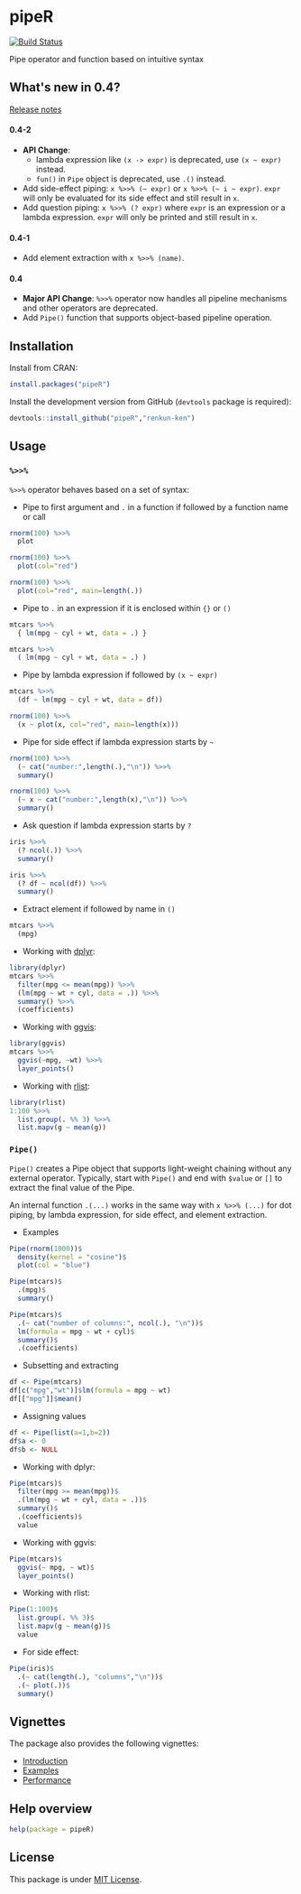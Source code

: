 

# pipeR

[![Build Status](https://travis-ci.org/renkun-ken/pipeR.png?branch=master)](https://travis-ci.org/renkun-ken/pipeR)

Pipe operator and function based on intuitive syntax

## What's new in 0.4?

[Release notes](https://github.com/renkun-ken/pipeR/releases)

#### 0.4-2

- **API Change**: 
    * lambda expression like `(x -> expr)` is deprecated, use `(x ~ expr)` instead.
    * `fun()` in `Pipe` object is deprecated, use `.()` instead.
- Add side-effect piping: `x %>>% (~ expr)` or `x %>>% (~ i ~ expr)`. `expr` will only be evaluated for its side effect and still result in `x`.
- Add question piping: `x %>>% (? expr)` where `expr` is an expression or a lambda expression. `expr` will only be printed and still result in `x`.

#### 0.4-1

- Add element extraction with `x %>>% (name)`.

#### 0.4

- **Major API Change**: `%>>%` operator now handles all pipeline mechanisms and other operators are deprecated.
- Add `Pipe()` function that supports object-based pipeline operation.

## Installation

Install from CRAN:

```r
install.packages("pipeR")
```

Install the development version from GitHub (`devtools` package is required):

```r
devtools::install_github("pipeR","renkun-ken")
```

## Usage

### `%>>%`

`%>>%` operator behaves based on a set of syntax:

* Pipe to first argument and `.` in a function if followed by a function name or call

```r
rnorm(100) %>>%
  plot
```

```r
rnorm(100) %>>%
  plot(col="red")
```

```r
rnorm(100) %>>%
  plot(col="red", main=length(.))
```

* Pipe to `.` in an expression if it is enclosed within `{}` or `()`

```r
mtcars %>>%
  { lm(mpg ~ cyl + wt, data = .) }
```

```r
mtcars %>>%
  ( lm(mpg ~ cyl + wt, data = .) )
```

* Pipe by lambda expression if followed by `(x ~ expr)`

```r
mtcars %>>%
  (df ~ lm(mpg ~ cyl + wt, data = df))
```

```r
rnorm(100) %>>%
  (x ~ plot(x, col="red", main=length(x)))
```

* Pipe for side effect if lambda expression starts by `~`

```r
rnorm(100) %>>%
  (~ cat("number:",length(.),"\n")) %>>%
  summary()
```

```r
rnorm(100) %>>%
  (~ x ~ cat("number:",length(x),"\n")) %>>%
  summary()
```

* Ask question if lambda expression starts by `?`

```r
iris %>>% 
  (? ncol(.)) %>>%
  summary()
```

```r
iris %>>% 
  (? df ~ ncol(df)) %>>%
  summary()
```

* Extract element if followed by name in `()`

```r
mtcars %>>%
  (mpg)
```

* Working with [dplyr](https://github.com/hadley/dplyr/):

```r
library(dplyr)
mtcars %>>%
  filter(mpg <= mean(mpg)) %>>%
  (lm(mpg ~ wt + cyl, data = .)) %>>%
  summary() %>>%
  (coefficients)
```

* Working with [ggvis](http://ggvis.rstudio.com/):

```r
library(ggvis)
mtcars %>>%
  ggvis(~mpg, ~wt) %>>%
  layer_points()
```

* Working with [rlist](http://renkun.me/rlist/):

```r
library(rlist)
1:100 %>>%
  list.group(. %% 3) %>>%
  list.mapv(g ~ mean(g))
```

### `Pipe()`

`Pipe()` creates a Pipe object that supports light-weight chaining without any external operator. Typically, start with `Pipe()` and end with `$value` or `[]` to extract the final value of the Pipe. 

An internal function `.(...)` works in the same way with `x %>>% (...)` for dot piping, by lambda expression, for side effect, and element extraction.

* Examples

```r
Pipe(rnorm(1000))$
  density(kernel = "cosine")$
  plot(col = "blue")
```

```r
Pipe(mtcars)$
  .(mpg)$
  summary()
```

```r
Pipe(mtcars)$
  .(~ cat("number of columns:", ncol(.), "\n"))$
  lm(formula = mpg ~ wt + cyl)$
  summary()$
  .(coefficients)
```

* Subsetting and extracting

```r
df <- Pipe(mtcars)
df[c("mpg","wt")]$lm(formula = mpg ~ wt)
df[["mpg"]]$mean()
```

* Assigning values

```r
df <- Pipe(list(a=1,b=2))
df$a <- 0
df$b <- NULL
```

* Working with dplyr:

```r
Pipe(mtcars)$
  filter(mpg >= mean(mpg))$
  .(lm(mpg ~ wt + cyl, data = .))$
  summary()$
  .(coefficients)$
  value
```

* Working with ggvis:

```r
Pipe(mtcars)$
  ggvis(~ mpg, ~ wt)$
  layer_points()
```

* Working with rlist:

```r
Pipe(1:100)$
  list.group(. %% 3)$
  list.mapv(g ~ mean(g))$
  value
```

* For side effect:

```r
Pipe(iris)$
  .(~ cat(length(.), "columns","\n"))$
  .(~ plot(.))$
  summary()
```

## Vignettes

The package also provides the following vignettes:

- [Introduction](http://cran.r-project.org/web/packages/pipeR/vignettes/Introduction.html)
- [Examples](http://cran.r-project.org/web/packages/pipeR/vignettes/Examples.html)
- [Performance](http://cran.r-project.org/web/packages/pipeR/vignettes/Performance.html)


## Help overview

```r
help(package = pipeR)
```

## License

This package is under [MIT License](http://opensource.org/licenses/MIT).
